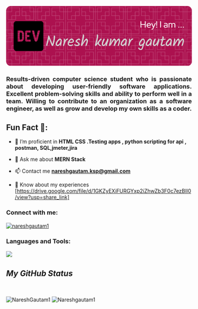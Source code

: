 <img src ="https://raw.githubusercontent.com/Nareshgautam1/Nareshgautam1/main/github-header-image.png" />
<h3 align="justify">Results-driven computer science student who is passionate about developing user-friendly software
applications. Excellent problem-solving skills and ability to perform well in a team. Willing to contribute
to an organization as a software engineer, as well as grow and develop my own skills as a coder.</h3>

<!-- <p align="left"> <img src="https://komarev.com/ghpvc/?username=shubham0709&label=Profile%20views&color=0e75b6&style=flat" alt="Nareshgautam1" /> </p> -->

<!-- <p align="left"> <a href="https://twitter.com/shubham_barore" target="blank"><img src="https://img.shields.io/twitter/follow/shubham_barore?logo=twitter&style=for-the-badge" alt="Nareshgautam1" /></a> </p> -->

## Fun Fact 🎈:

- 🌱 I’m proficient in <b> HTML CSS .Testing apps , python scripting for api , postman, SQL,jmeter,jira </b>

<!-- - 👨‍💻 All of my projects are available at [https://shubham-barore.netlify.app/](https://shubham-barore.netlify.app/) -->

- 💬 Ask me about <b>MERN Stack</b>

- 📫 Contact me **nareshgautam.ksp@gmail.com**

- 📄 Know about my experiences [https://drive.google.com/file/d/1GKZyEXiFURGYxp2iZhwZb3F0c7ezBlI0/view?usp=share_link]

<!-- <p align="center"> -->
<!--   <a href="https://github.com/ryo-ma/github-profile-trophy"><img width="100%" src="https://github-profile-trophy.vercel.app/?username=shubham0709" alt="shubham0709" /></a> -->
<!-- </p> -->

<h3 align="left">Connect with me:</h3>
<p align="left">
<!-- <a href="https://twitter.com/shubham_barore" target="blank"><img align="center" src="https://raw.githubusercontent.com/rahuldkjain/github-profile-readme-generator/master/src/images/icons/Social/twitter.svg" alt="shubham_barore" height="30" width="40" /></a> -->
<a href="https://github.com/Nareshgautam1" target="blank"><img align="center" src="https://raw.githubusercontent.com/rahuldkjain/github-profile-readme-generator/master/src/images/icons/Social/linked-in-alt.svg" alt="nareshgautam1" height="30" width="40" /></a>
<!-- <a href="https://instagram.com/shubhambarore" target="blank"><img align="center" src="https://raw.githubusercontent.com/rahuldkjain/github-profile-readme-generator/master/src/images/icons/Social/instagram.svg" alt="shubhambarore" height="30" width="40" /></a> -->
<!-- <a href="https://www.codechef.com/users/shubham0709" target="blank"><img align="center" src="https://cdn.jsdelivr.net/npm/simple-icons@3.1.0/icons/codechef.svg" alt="shubham0709" height="30" width="40" /></a> -->
<!-- <a href="https://www.hackerrank.com/shubhambarore" target="blank"><img align="center" src="https://raw.githubusercontent.com/rahuldkjain/github-profile-readme-generator/master/src/images/icons/Social/hackerrank.svg" alt="shubhambarore" height="30" width="40" /></a> -->
<!-- <a href="https://www.leetcode.com/shubham07barore" target="blank"><img align="center" src="https://raw.githubusercontent.com/rahuldkjain/github-profile-readme-generator/master/src/images/icons/Social/leet-code.svg" alt="shubham07barore" height="30" width="40" /></a> -->
<!-- <a href="https://auth.geeksforgeeks.org/user/shubham07barore" target="blank"><img align="center" src="https://raw.githubusercontent.com/rahuldkjain/github-profile-readme-generator/master/src/images/icons/Social/geeks-for-geeks.svg" alt="shubham07barore" height="30" width="40" /></a> -->
</p>

<h3 align="left">Languages and Tools:</h3>
<img src="https://user-images.githubusercontent.com/82999542/132934744-131c1891-4a4f-4e88-a64a-36720ad7470b.png" />

<h2><i>My GitHub Status</i></h2>
<br>

<p>
    <img align="center" src="https://github-readme-stats.vercel.app/api?username=Nareshgautam1&show_icons=true&include_all_commits=true&count_private=true&hide=issues,contribs&border_radius=0&locale=en&theme=dark" alt="NareshGautam1" height="139" />
    <img align="center" src="https://github-readme-stats.vercel.app/api/top-langs/?username=Nareshgautam1&layout=compact&hide=Shell&border_radius=0&theme=dark" alt="Nareshgautam1" height="139" />
</p>

<!-- <a href="https://github.com/shubham0709/github-readme-activity-graph"><img alt="shubhambarore's Activity Graph" src="https://activity-graph.herokuapp.com/graph?username=shubham0709&bg_color=0D1117&color=5BCDEC&line=5BCDEC&point=FFFFFF&hide_border=true" /></a>
<br/> -->
